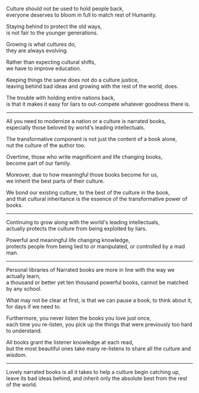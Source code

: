 Culture should not be used to hold people back,\
everyone deserves to bloom in full to match rest of Humanity.

Staying behind to protect the old ways,\
is not fair to the younger generations.

Growing is what cultures do,\
they are always evolving.

Rather than expecting cultural shifts,\
we have to improve education.

Keeping things the same does not do a culture justice,\
leaving behind bad ideas and growing with the rest of the world, does.

The trouble with holding entire nations back,\
is that it makes it easy for liars to out-compete whatever goodness there is.

---

All you need to modernize a nation or a culture is narrated books,\
especially those beloved by world's leading intellectuals.

The transformative component is not just the content of a book alone,\
nut the culture of the author too.

Overtime, those who write magnificent and life changing books,\
become part of our family.

Moreover, due to how meaningful those books become for us,\
we inherit the best parts of their culture.

We bond our existing culture, to the best of the culture in the book,\
and that cultural inheritance is the essence of the transformative power of books.

---

Continuing to grow along with the world's leading intellectuals,\
actually protects the culture from being exploited by liars.

Powerful and meaningful life changing knowledge,\
protects people from being lied to or manipulated, or controlled by a mad man.

---

Personal libraries of Narrated books are more in line with the way we actually learn,\
a thousand or better yet ten thousand powerful books, cannot be matched by any school.

What may not be clear at first, is that we can pause a book, to think about it,\
for days if we need to.

Furthermore, you never listen the books you love just once,\
each time you re-listen, you pick up the things that were previously too hard to understand.

All books grant the listener knowledge at each read,\
but the most beautiful ones take many re-listens to share all the culture and wisdom.

---

Lovely narrated books is all it takes to help a culture begin catching up,\
leave its bad ideas behind, and inherit only the absolute best from the rest of the world.
